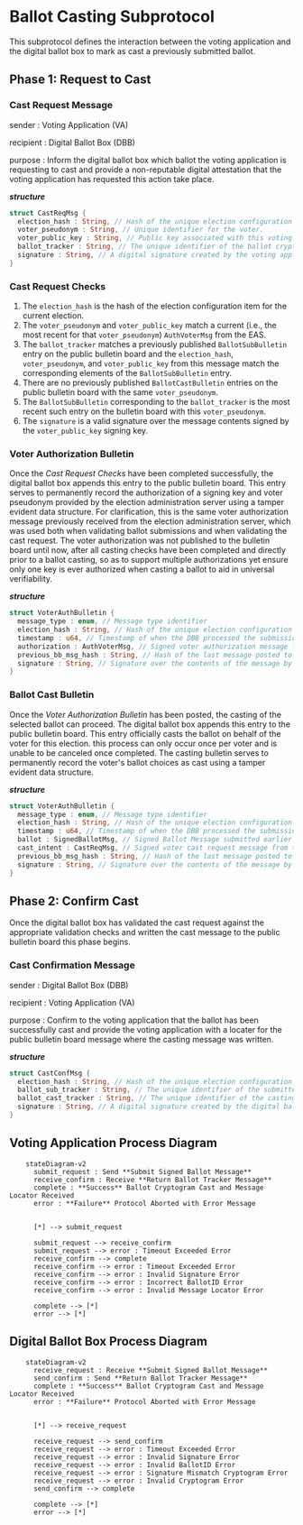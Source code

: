 # Ballot Casting Subprotocol

This subprotocol defines the interaction between the voting application and the digital ballot box to mark as cast a previously submitted ballot.

## Phase 1: Request to Cast

### Cast Request Message

sender
: Voting Application (VA)

recipient
: Digital Ballot Box (DBB)

purpose
: Inform the digital ballot box which ballot the voting application is requesting to cast and provide a non-reputable digital attestation that the voting application has requested this action take place.

***structure***

```rust
struct CastReqMsg {
  election_hash : String, // Hash of the unique election configuration item.
  voter_pseudonym : String, // Unique identifier for the voter.
  voter_public_key : String, // Public key associated with this voting session.
  ballot_tracker : String, // The unique identifier of the ballot cryptogram to be cast.
  signature : String, // A digital signature created by the voting applications's signing key over the contents of this message.
}
```

### Cast Request Checks

1. The `election_hash` is the hash of the election configuration item for the current election.
2. The `voter_pseudonym` and `voter_public_key` match a current (i.e., the most recent for that `voter_pseudonym`) `AuthVoterMsg` from the EAS.
3. The `ballot_tracker` matches a previously published `BallotSubBulletin` entry on the public bulletin board and the `election_hash`, `voter_pseudonym`, and `voter_public_key` from this message match the corresponding elements of the `BallotSubBulletin` entry.
4. There are no previously published `BallotCastBulletin` entries on the public bulletin board with the same `voter_pseudonym`.
5. The `BallotSubBulletin` corresponding to the `ballot_tracker` is the most recent such entry on the bulletin board with this `voter_pseudonym`.
6. The `signature` is a valid signature over the message contents signed by the `voter_public_key` signing key.

### Voter Authorization Bulletin

Once the *Cast Request Checks* have been completed successfully, the digital ballot box appends this entry to the public bulletin board. This entry serves to permanently record the authorization of a signing key and voter pseudonym provided by the election administration server using a tamper evident data structure. For clarification, this is the same voter authorization message previously received from the election administration server, which was used both when validating ballot submissions and when validating the cast request. The voter authorization was not published to the bulletin board until now, after all casting checks have been completed and directly prior to a ballot casting, so as to support multiple authorizations yet ensure only one key is ever authorized when casting a ballot to aid in universal verifiability.

***structure***

```rust
struct VoterAuthBulletin {
  message_type : enum, // Message type identifier
  election_hash : String, // Hash of the unique election configuration item.
  timestamp : u64, // Timestamp of when the DBB processed the submission
  authorization : AuthVoterMsg, // Signed voter authorization message from EAS.
  previous_bb_msg_hash : String, // Hash of the last message posted to the bulletin board
  signature : String, // Signature over the contents of the message by the digital ballot box signing key.
}
```

### Ballot Cast Bulletin

Once the *Voter Authorization Bulletin* has been posted, the casting of the selected ballot can proceed. The digital ballot box appends this entry to the public bulletin board. This entry officially casts the ballot on behalf of the voter for this election. this process can only occur once per voter and is unable to be canceled once completed. The casting bulletin serves to permanently record the voter's ballot choices as cast using a tamper evident data structure.

***structure***

```rust
struct VoterAuthBulletin {
  message_type : enum, // Message type identifier
  election_hash : String, // Hash of the unique election configuration item.
  timestamp : u64, // Timestamp of when the DBB processed the submission
  ballot : SignedBallotMsg, // Signed Ballot Message submitted earlier matching the ballot tracker in the cast request.
  cast_intent : CastReqMsg, // Signed voter cast request message from the VA.
  previous_bb_msg_hash : String, // Hash of the last message posted to the bulletin board
  signature : String, // Signature over the contents of the message by the digital ballot box signing key.
}
```

## Phase 2: Confirm Cast

Once the digital ballot box has validated the cast request against the appropriate validation checks and written the cast message to the public bulletin board this phase begins.

### Cast Confirmation Message

sender
: Digital Ballot Box (DBB)

recipient
: Voting Application (VA)

purpose
: Confirm to the voting application that the ballot has been successfully cast and provide the voting application with a locater for the public bulletin board message where the casting message was written.

***structure***

```rust
struct CastConfMsg {
  election_hash : String, // Hash of the unique election configuration item.
  ballot_sub_tracker : String, // The unique identifier of the submitted ballot bulletin on the PBB.
  ballot_cast_tracker : String, // The unique identifier of the casting bulletin on the PBB.
  signature : String, // A digital signature created by the digital ballot box's signing key over the contents of this message.
}
```

## Voting Application Process Diagram

```mermaid
    stateDiagram-v2
      submit_request : Send **Submit Signed Ballot Message**
      receive_confirm : Receive **Return Ballot Tracker Message**
      complete : **Success** Ballot Cryptogram Cast and Message Locator Received
      error : **Failure** Protocol Aborted with Error Message


      [*] --> submit_request

      submit_request --> receive_confirm
      submit_request --> error : Timeout Exceeded Error
      receive_confirm --> complete
      receive_confirm --> error : Timeout Exceeded Error
      receive_confirm --> error : Invalid Signature Error
      receive_confirm --> error : Incorrect BallotID Error
      receive_confirm --> error : Invalid Message Locator Error

      complete --> [*]
      error --> [*]
```

## Digital Ballot Box Process Diagram

```mermaid
    stateDiagram-v2
      receive_request : Receive **Submit Signed Ballot Message**
      send_confirm : Send **Return Ballot Tracker Message**
      complete : **Success** Ballot Cryptogram Cast and Message Locator Received
      error : **Failure** Protocol Aborted with Error Message


      [*] --> receive_request

      receive_request --> send_confirm
      receive_request --> error : Timeout Exceeded Error
      receive_request --> error : Invalid Signature Error
      receive_request --> error : Invalid BallotID Error
      receive_request --> error : Signature Mismatch Cryptogram Error
      receive_request --> error : Invalid Cryptogram Error
      send_confirm --> complete

      complete --> [*]
      error --> [*]
```
